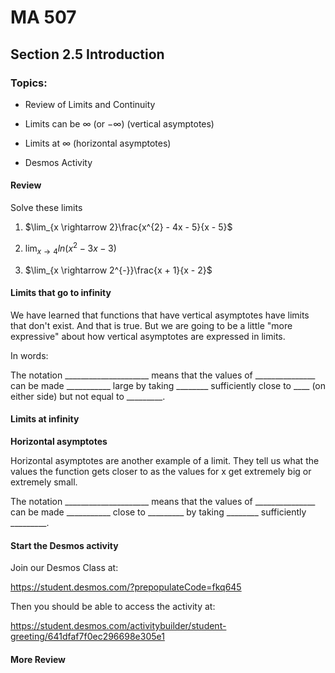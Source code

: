 [comment]: render
# MA 507
## Section 2.5 Introduction

### Topics:

-   Review of Limits and Continuity

-   Limits can be $\infty$ (or $- \infty$) (vertical asymptotes)

-   Limits at $\infty$ (horizontal asymptotes)

-   Desmos Activity

#### Review

Solve these limits

1.  $\lim_{x \rightarrow 2}\frac{x^{2} - 4x - 5}{x - 5}$

2.  $\lim_{x \rightarrow 4}{ln(x^{2} - 3x - 3)}$

3.  $\lim_{x \rightarrow 2^{-}}\frac{x + 1}{x - 2}$

#### Limits that go to infinity

We have learned that functions that have vertical asymptotes have limits
that don't exist. And that is true. But we are going to be a little
"more expressive" about how vertical asymptotes are expressed in limits.

In words:

The notation \_\_\_\_\_\_\_\_\_\_\_\_\_\_\_\_\_\_\_\_\_ means that the
values of \_\_\_\_\_\_\_\_\_\_\_\_\_\_\_ can be made
\_\_\_\_\_\_\_\_\_\_\_ large by taking \_\_\_\_\_\_\_\_ sufficiently
close to \_\_\_\_ (on either side) but not equal to \_\_\_\_\_\_\_\_\_.

#### Limits at infinity

**Horizontal asymptotes**

Horizontal asymptotes are another example of a limit. They tell us what
the values the function gets closer to as the values for x get extremely
big or extremely small.

The notation \_\_\_\_\_\_\_\_\_\_\_\_\_\_\_\_\_\_\_\_\_ means that the
values of \_\_\_\_\_\_\_\_\_\_\_\_\_\_\_ can be made
\_\_\_\_\_\_\_\_\_\_\_ close to \_\_\_\_\_\_\_\_\_ by taking
\_\_\_\_\_\_\_\_ sufficiently \_\_\_\_\_\_\_\_\_.


#### Start the Desmos activity

Join our Desmos Class at:

https://student.desmos.com/?prepopulateCode=fkq645

Then you should be able to access the activity at: 

https://student.desmos.com/activitybuilder/student-greeting/641dfaf7f0ec296698e305e1

#### More Review
